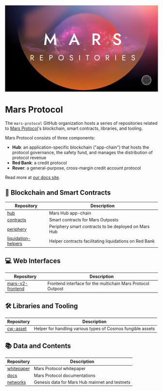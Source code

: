 ![mars-repositories](https://raw.githubusercontent.com/mars-protocol/.github/main/profile/image.jpg)

# Mars Protocol

The `mars-protocol` GitHub organization hosts a series of repositories related to [Mars Protocol][1]'s blockchain, smart contracts, libraries, and tooling.

Mars Protocol consists of three components:

- **Hub**: an application-specific blockchain ("app-chain") that hosts the protocol governance, the safety fund, and manages the distribution of protocol revenue
- **Red Bank**: a credit protocol
- **Rover**: a general-purpose, cross-margin credit account protocol

Read more at [our docs site][2].

## 🤖 Blockchain and Smart Contracts

| Repository               | Description                                            |
| ------------------------ | ------------------------------------------------------ |
| [hub][3]                 | Mars Hub app-chain                                     |
| [contracts][4]           | Smart contracts for Mars Outposts                      |
| [periphery][6]           | Periphery smart contracts to be deployed on Mars Hub   |
| [liquidation-helpers][7] | Helper contracts facilitating liquidations on Red Bank |

## 💻 Web Interfaces

| Repository      | Description                            |
| --------------- | -------------------------------------- |
| [mars-v2-frontend][14] | Frontend interface for the multichain Mars Protocol Outpost |

## 🛠️ Libraries and Tooling

| Repository             | Description                                                 |
| ---------------------- | ----------------------------------------------------------- |
| [cw-asset][8]          | Helper for handling various types of Cosmos fungible assets |


## 📚 Data and Contents

| Repository      | Description                                    |
| --------------- | ---------------------------------------------- |
| [whitepaper][9] | Mars Protocol whitepaper                       |
| [docs][10]      | Mars Protocol documentations                   |
| [networks][12]  | Genesis data for Mars Hub mainnet and testnets |

[1]: https://marsprotocol.io/
[2]: https://docs.marsprotocol.io/
[3]: https://github.com/mars-protocol/hub
[4]: https://github.com/mars-protocol/contracts
[6]: https://github.com/mars-protocol/periphery
[7]: https://github.com/mars-protocol/liquidation-helpers
[8]: https://github.com/mars-protocol/cw-asset
[9]: https://github.com/mars-protocol/whitepaper
[10]: https://github.com/mars-protocol/docs
[11]: https://github.com/mars-protocol/mips
[12]: https://github.com/mars-protocol/networks
[13]: https://github.com/mars-protocol/wallet-connector
[14]: https://github.com/mars-protocol/mars-v2-frontend

